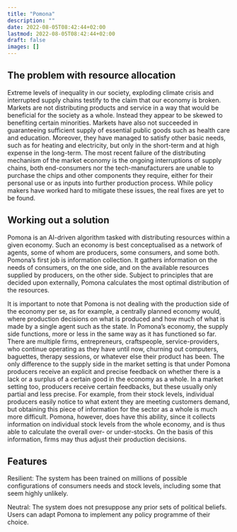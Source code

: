 ```yaml
---
title: "Pomona"
description: ""
date: 2022-08-05T08:42:44+02:00
lastmod: 2022-08-05T08:42:44+02:00
draft: false
images: []
---
```


## The problem with resource allocation 

Extreme levels of inequality in our society, exploding climate crisis and interrupted supply chains testify to the claim that our economy is broken.  Markets are not distributing products and service in a way that would be beneficial for the society as a whole. Instead they appear to be skewed to benefiting certain minorities. Markets have also not succeeded in guaranteeing sufficient supply of essential public goods such as health care and education. Moreover, they have managed to satisfy other basic needs, such as for heating and electricity, but only in the short-term and at high expense in the long-term. The most recent failure of the distributing mechanism of the market economy is the ongoing interruptions of supply chains, both end-consumers nor the tech-manufacturers are unable to purchase the chips and other components they require, either for their personal use or as inputs into further production process. While policy makers have worked hard to mitigate these issues, the real fixes are yet to be found. 


## Working out a solution

Pomona is an AI-driven algorithm tasked with distributing resources within a given economy. Such an economy is best conceptualised as a network of agents, some of whom are producers, some consumers, and some both. Pomona’s first job is information collection. It gathers information on the needs of consumers, on the one side, and on the available resources supplied by producers, on the other side. Subject to principles that are decided upon externally, Pomona calculates the most optimal distribution of the resources. 

It is important to note that Pomona is not dealing with the production side of the economy per se, as for example, a centrally planned economy would, where production decisions on what is produced and how much of what is made by a single agent such as the state. In Pomona’s economy, the supply side functions, more or less in the same way as it has functioned so far. There are multiple firms, entrepreneurs,  craftspeople, service-providers, who continue operating as they have until now, churning out computers, baguettes, therapy sessions, or whatever else their product has been. The only difference to the supply side in the market setting is that under Pomona producers receive an explicit and precise feedback on whether there is a lack or a surplus of a certain good in the economy as a whole. In a market setting too, producers receive certain feedbacks, but these usually only partial and less precise. For example, from their stock levels, individual producers easily notice to what extent they are meeting customers demand, but obtaining this piece of information for the sector as a whole is much more difficult. Pomona, however, does have this ability, since it collects information on individual stock levels from the whole economy, and is thus able to calculate the overall over- or under-stocks. On the basis of this information, firms may thus adjust their production decisions.

## Features

Resilient: The system has been trained on millions of possible configurations of consumers needs and stock levels, including some that seem highly unlikely. 

Neutral: The system does not presuppose any prior sets of political beliefs. Users can adapt Pomona to implement any policy programme of their choice. 